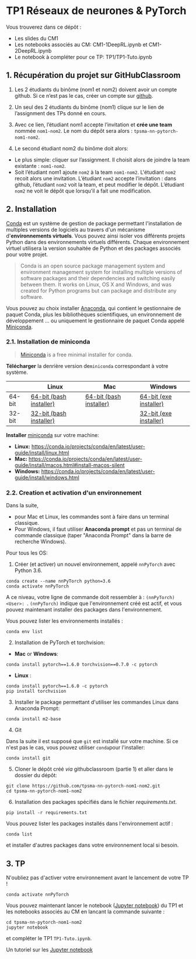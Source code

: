 # TP1 Réseaux de neurones & PyTorch

Vous trouverez dans ce dépôt :
* Les slides du CM1
* Les notebooks associés au CM: CM1-1DeepRL.ipynb et CM1-2DeepRL.ipynb
* Le notebook à compléter pour ce TP: TP1/TP1-Tuto.ipynb

## 1. Récupération du projet sur GitHubClassroom


1. Les 2 étudiants du binôme (nom1 et nom2) doivent avoir un compte github. Si ce n’est pas le cas, créer un compte sur [github](https://github.com).
2. Un seul des 2 étudiants du binôme (nom1) clique sur le lien de l’assignment des TPs donné en cours.

3. Avec ce lien, l’étudiant nom1 accepte l’invitation et **crée une team** nommée `nom1-nom2`. Le nom du dépôt sera alors : `tpsma-nn-pytorch-nom1-nom2`. 
4. Le second étudiant nom2 du binôme doit alors:
* Le plus simple:  cliquer sur l’assignment. Il choisit alors de joindre la team existante : `nom1-nom2`.
* Soit l’étudiant nom1 ajoute `nom2` à la team `nom1-nom2`. L'étudiant `nom2`  recoit alors une invitation. L’étudiant `nom2`  accepte l’invitation : dans github, l’étudiant `nom2`  voit la team, et peut modifier le dépôt. L’étudiant `nom2`  ne voit le dépôt que lorsqu’il a fait une modification.

## 2. Installation

[Conda](https://docs.conda.io/en/latest/) est un système de gestion de package permettant l'installation de multiples versions de logiciels au travers d'un mécanisme d'**environnements virtuels**. Vous pouvez ainsi isoler vos différents projets Python dans des environnements virtuels différents. Chaque environnement virtuel utilisera la version souhaitée de Python et des packages associés pour votre projet.

> Conda is an open source package management system and environment management system 
for installing multiple versions of software packages and their dependencies and 
switching easily between them. It works on Linux, OS X and Windows, and was created 
for Python programs but can package and distribute any software.

Vous pouvez au choix installer [Anaconda](https://www.anaconda.com/products/individual), qui contient le gestionnaire de paquet Conda, plus les bibliothèques scientifiques, un environnement de développement … ou uniquement le gestionnaire de paquet Conda appelé [Miniconda](https://docs.conda.io/en/latest/miniconda.html). 


### 2.1. Installation de miniconda

> [Miniconda](https://docs.conda.io/en/latest/miniconda.html) is a free minimal installer for conda. 

**Télécharger** la denrière version de`miniconda` correspondant à votre système.

|        | Linux | Mac | Windows | 
|--------|-------|-----|---------|
| 64-bit | [64-bit (bash installer)][lin64] | [64-bit (bash installer)][mac64] | [64-bit (exe installer)][win64]
| 32-bit | [32-bit (bash installer)][lin32] |  | [32-bit (exe installer)][win32]

[win64]: https://repo.continuum.io/miniconda/Miniconda3-latest-Windows-x86_64.exe
[win32]: https://repo.continuum.io/miniconda/Miniconda3-latest-Windows-x86.exe
[mac64]: https://repo.continuum.io/miniconda/Miniconda3-latest-MacOSX-x86_64.sh
[lin64]: https://repo.continuum.io/miniconda/Miniconda3-latest-Linux-x86_64.sh
[lin32]: https://repo.continuum.io/miniconda/Miniconda3-latest-Linux-x86.sh

**Installer** [miniconda](http://conda.pydata.org/miniconda.html) sur votre machine:

- **Linux:** https://conda.io/projects/conda/en/latest/user-guide/install/linux.html
- **Mac:** https://conda.io/projects/conda/en/latest/user-guide/install/macos.html#install-macos-silent
- **Windows:** https://conda.io/projects/conda/en/latest/user-guide/install/windows.html

### 2.2. Creation et activation d'un environnement

Dans la suite, 
* pour Mac et Linux, les commandes sont à faire dans un terminal classique. 
* Pour Windows, il faut utiliser **Anaconda prompt** et pas un terminal de commande classique (taper "Anaconda Prompt" dans la barre de recherche Windows). 

Pour tous les OS:

1. Créer (et activer) un nouvel environnement, appelé `nnPyTorch` avec Python 3.6. 

```
conda create --name nnPyTorch python=3.6
conda activate nnPyTorch
```

A ce niveau, votre ligne de commande doit ressembler à : `(nnPyTorch) <User>: `. `(nnPyTorch)` indique que l'environnement créé est actif, et vous pouvez maintenant installer des packages dans l'environnement.

Vous pouvez lister les environnements installés :
```
conda env list
```
2. Installation de PyTorch et torchvision:

-  __Mac__ or __Windows__: 
```
conda install pytorch==1.6.0 torchvision==0.7.0 -c pytorch
```
- __Linux__ : 
```
conda install pytorch==1.6.0 -c pytorch
pip install torchvision
```

3. Installer le package permettant d'utiliser les commandes Linux dans Anaconda Prompt:
```
conda install m2-base
```

4. Git

Dans la suite il est supposé que `git` est installé sur votre machine. Si ce n'est pas le cas, vous pouvez utiliser `conda`pour l'installer:
```
conda install git
```

5. Cloner le dépôt créé *via* githubclassroom (partie 1) et aller dans le dossier du dépôt:
```
git clone https://github.com/tpsma-nn-pytorch-nom1-nom2.git
cd tpsma-nn-pytorch-nom1-nom2
```


6. Installation des packages spécifiés dans le fichier *requirements.txt*.
```
pip install -r requirements.txt
```
Vous pouvez lister les packages installés dans l'environnement actif :
```
conda list
```
et installer d'autres packages dans votre environnement local si besoin.





## 3. TP

N'oubliez pas d'activer votre environnement avant le lancement de votre TP !

```
conda activate nnPyTorch
```

Vous pouvez maintenant lancer le notebook ([Jupyter notebook](https://jupyter.org)) du TP1 et les notebooks associés au CM en lancant la commande suivante :

```
cd tpsma-nn-pytorch-nom1-nom2
jupyter notebook
```
et compléter le TP1 `TP1-Tuto.ipynb`.

Un tutoriel sur les [Jupyter notebook](https://python.sdv.univ-paris-diderot.fr/18_jupyter/)

